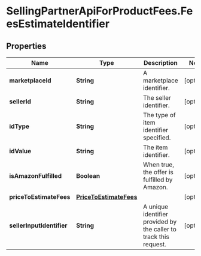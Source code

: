 # SellingPartnerApiForProductFees.FeesEstimateIdentifier

## Properties
Name | Type | Description | Notes
------------ | ------------- | ------------- | -------------
**marketplaceId** | **String** | A marketplace identifier. | [optional] 
**sellerId** | **String** | The seller identifier. | [optional] 
**idType** | **String** | The type of item identifier specified. | [optional] 
**idValue** | **String** | The item identifier. | [optional] 
**isAmazonFulfilled** | **Boolean** | When true, the offer is fulfilled by Amazon. | [optional] 
**priceToEstimateFees** | [**PriceToEstimateFees**](PriceToEstimateFees.md) |  | [optional] 
**sellerInputIdentifier** | **String** | A unique identifier provided by the caller to track this request. | [optional] 
